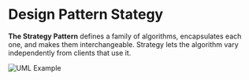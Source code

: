 # Design Pattern Stategy
**The Strategy Pattern** defines a family of algorithms, encapsulates each one, and makes them interchangeable. Strategy lets the algorithm vary independently from clients that use it.

![UML Example](https://drive.google.com/uc?export=view&id=1kE_PNo_9kYp4iS-WDFCd0daizzf_oBQQ)
